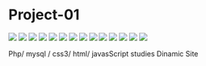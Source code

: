 # Project-01
<img src="https://github.com/brunoalveslp/Project-01/blob/master/img/01.jpg">
<img src="https://github.com/brunoalveslp/Project-01/blob/master/img/02.png">
<img src="https://github.com/brunoalveslp/Project-01/blob/master/img/03.png">
<img src="https://github.com/brunoalveslp/Project-01/blob/master/img/04.png">
<img src="https://github.com/brunoalveslp/Project-01/blob/master/img/05.png">
<img src="https://github.com/brunoalveslp/Project-01/blob/master/img/06.png">
<img src="https://github.com/brunoalveslp/Project-01/blob/master/img/07.png">
<img src="https://github.com/brunoalveslp/Project-01/blob/master/img/08.png">
<img src="https://github.com/brunoalveslp/Project-01/blob/master/img/09.png">
<img src="https://github.com/brunoalveslp/Project-01/blob/master/img/10.png">
<img src="https://github.com/brunoalveslp/Project-01/blob/master/img/11.png">
<img src="https://github.com/brunoalveslp/Project-01/blob/master/img/12.png">
<img src="https://github.com/brunoalveslp/Project-01/blob/master/img/13.png">
<img src="https://github.com/brunoalveslp/Project-01/blob/master/img/14.jpg">

Php/ mysql / css3/ html/ javasScript studies Dinamic Site
